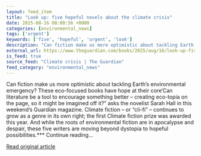 ```yaml
---
layout: feed_item
title: "Look up: five hopeful novels about the climate crisis"
date: 2025-08-16 08:00:56 +0000
categories: [environmental_news]
tags: ['urgent']
keywords: ['five', 'hopeful', 'urgent', 'look']
description: "Can fiction make us more optimistic about tackling Earth’s environmental emergency"
external_url: https://www.theguardian.com/books/2025/aug/16/look-up-five-hopeful-novels-about-the-climate-crisis
is_feed: true
source_feed: "Climate crisis | The Guardian"
feed_category: "environmental_news"
---
```


Can fiction make us more optimistic about tackling Earth’s environmental emergency? These eco-focused books have hope at their core‘Can literature be a tool to encourage something better – creating eco-topia on the page, so it might be imagined off it?” asks the novelist Sarah Hall in this weekend’s Guardian magazine. Climate fiction – or “cli-fi” – continues to grow as a genre in its own right; the first Climate fiction prize was awarded this year. And while the roots of environmental fiction are in apocalypse and despair, these five writers are moving beyond dystopia to hopeful possibilities.*** Continue reading...

[Read original article](https://www.theguardian.com/books/2025/aug/16/look-up-five-hopeful-novels-about-the-climate-crisis)
